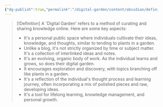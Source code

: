 ```yaml
---
{"dg-publish":true,"permalink":"/digital-garden/content/obsidian/definition-of-a-digital-garden/"}
---
```



> [!Definition]
> A 'Digital Garden' refers to a method of curating and sharing knowledge online. Here are some key aspects:
>
>- It's a personal public space where individuals cultivate their ideas, knowledge, and thoughts, similar to tending to plants in a garden.
>- Unlike a blog, it's not strictly organized by time or subject matter. It's a collection of interlinked ideas and notes.
>- It's an evolving, organic body of work. As the individual learns and grows, so does their digital garden.
>- It encourages exploration and discovery, with topics branching off like plants in a garden.
>- It's a reflection of the individual's thought process and learning journey, often incorporating a mix of polished pieces and raw, developing ideas.
>- It's a tool for lifelong learning, knowledge management, and personal growth.

